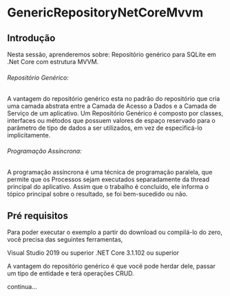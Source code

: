 # GenericRepositoryNetCoreMvvm

## Introdução

Nesta sessão, aprenderemos sobre:
Repositório genérico para SQLite em .Net Core com estrutura MVVM.

###### Repositório Genérico:
A vantagem do repositório genérico esta no padrão do repositório que cria uma camada abstrata entre a Camada de Acesso a Dados e a Camada de Serviço de um aplicativo. Um Repositório Genérico é composto por classes, interfaces ou métodos que possuem valores de espaço reservado para o parâmetro de tipo de dados a ser utilizados, em vez de especificá-lo implicitamente.

###### Programação Assíncrona:
A programação assíncrona é uma técnica de programação paralela, que permite que os Processos sejam executados separadamente da thread principal do aplicativo. Assim que o trabalho é concluído, ele informa o tópico principal sobre o resultado, se foi bem-sucedido ou não.


## Pré requisitos

Para poder executar o exemplo a partir do download ou compilá-lo do zero, você precisa das seguintes ferramentas,

Visual Studio 2019 ou superior 
.NET Core 3.1.102 ou superior

A vantagem do repositório genérico é que você pode herdar dele, passar um tipo de entidade e terá operações CRUD.


continua...
